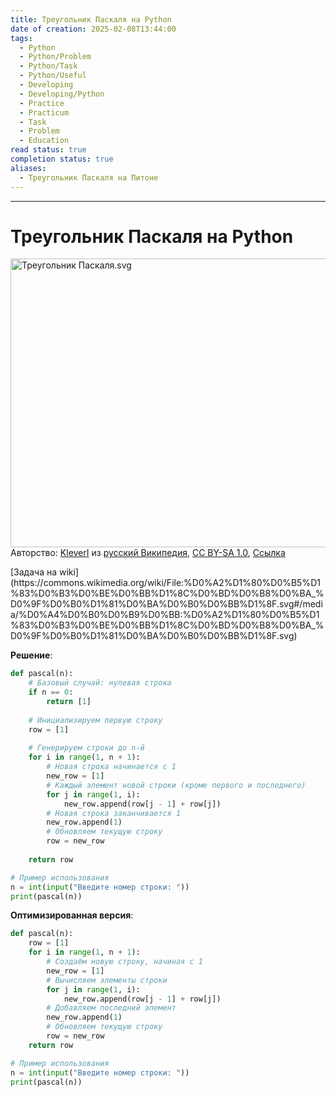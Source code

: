 ```yaml
---
title: Треугольник Паскаля на Python
date of creation: 2025-02-08T13:44:00
tags:
  - Python
  - Python/Problem
  - Python/Task
  - Python/Useful
  - Developing
  - Developing/Python
  - Practice
  - Practicum
  - Task
  - Problem
  - Education
read status: true
completion status: true
aliases:
  - Треугольник Паскаля на Питоне
---
```

---
# Треугольник Паскаля на Python

<p><a href="https://commons.wikimedia.org/wiki/File:%D0%A2%D1%80%D0%B5%D1%83%D0%B3%D0%BE%D0%BB%D1%8C%D0%BD%D0%B8%D0%BA_%D0%9F%D0%B0%D1%81%D0%BA%D0%B0%D0%BB%D1%8F.svg#/media/%D0%A4%D0%B0%D0%B9%D0%BB:%D0%A2%D1%80%D0%B5%D1%83%D0%B3%D0%BE%D0%BB%D1%8C%D0%BD%D0%B8%D0%BA_%D0%9F%D0%B0%D1%81%D0%BA%D0%B0%D0%BB%D1%8F.svg"><img src="https://upload.wikimedia.org/wikipedia/commons/4/49/%D0%A2%D1%80%D0%B5%D1%83%D0%B3%D0%BE%D0%BB%D1%8C%D0%BD%D0%B8%D0%BA_%D0%9F%D0%B0%D1%81%D0%BA%D0%B0%D0%BB%D1%8F.svg" alt="Треугольник Паскаля.svg" height="462" width="640"></a><br>Авторство: <a href="https://en.wikipedia.org/wiki/ru:User:KleverI" class="extiw" title="w:ru:User:KleverI">KleverI</a> из <a href="https://en.wikipedia.org/wiki/ru:" class="extiw" title="w:ru:">русский Википедия</a>, <a href="https://creativecommons.org/licenses/by-sa/1.0" title="Creative Commons Attribution-Share Alike 1.0">CC BY-SA 1.0</a>, <a href="https://commons.wikimedia.org/w/index.php?curid=7549020">Ссылка</a></p>
[Задача на wiki](https://commons.wikimedia.org/wiki/File:%D0%A2%D1%80%D0%B5%D1%83%D0%B3%D0%BE%D0%BB%D1%8C%D0%BD%D0%B8%D0%BA_%D0%9F%D0%B0%D1%81%D0%BA%D0%B0%D0%BB%D1%8F.svg#/media/%D0%A4%D0%B0%D0%B9%D0%BB:%D0%A2%D1%80%D0%B5%D1%83%D0%B3%D0%BE%D0%BB%D1%8C%D0%BD%D0%B8%D0%BA_%D0%9F%D0%B0%D1%81%D0%BA%D0%B0%D0%BB%D1%8F.svg)

**Решение**:
```python
def pascal(n):
    # Базовый случай: нулевая строка
    if n == 0:
        return [1]
    
    # Инициализируем первую строку
    row = [1]
    
    # Генерируем строки до n-й
    for i in range(1, n + 1):
        # Новая строка начинается с 1
        new_row = [1]
        # Каждый элемент новой строки (кроме первого и последнего)               равен сумме двух элементов из предыдущей строки
        for j in range(1, i):
            new_row.append(row[j - 1] + row[j])
        # Новая строка заканчивается 1
        new_row.append(1)
        # Обновляем текущую строку
        row = new_row
    
    return row

# Пример использования
n = int(input("Введите номер строки: "))
print(pascal(n))
```


**Оптимизированная версия**:
```python
def pascal(n):
    row = [1]
    for i in range(1, n + 1):
        # Создаём новую строку, начиная с 1
        new_row = [1]
        # Вычисляем элементы строки
        for j in range(1, i):
            new_row.append(row[j - 1] + row[j])
        # Добавляем последний элемент
        new_row.append(1)
        # Обновляем текущую строку
        row = new_row
    return row

# Пример использования
n = int(input("Введите номер строки: "))
print(pascal(n))
```
